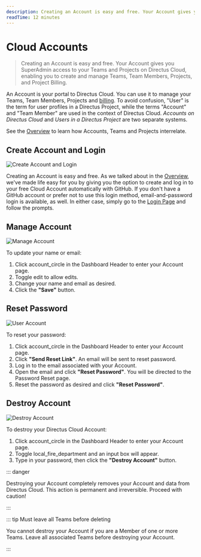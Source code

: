 ```yaml
---
description: Creating an Account is easy and free. Your Account gives you SuperAdmin access to your Teams and Projects on Directus Cloud, enabling you to create and manage Teams, Team Members, Projects, and Project Billing.
readTime: 12 minutes
---
```


# Cloud Accounts

> Creating an Account is easy and free. Your Account gives you SuperAdmin access to your Teams and Projects on Directus
> Cloud, enabling you to create and manage Teams, Team Members, Projects, and Project Billing.

An Account is your portal to Directus Cloud. You can use it to manage your Teams, Team Members, Projects and
[billing](/cloud/teams#manage-billing). To avoid confusion, "User" is the term for user profiles in a Directus Project,
while the terms "Account" and "Team Member" are used in the context of Directus Cloud. _Accounts on Directus Cloud_ and
_Users in a Directus Project_ are two separate systems.

See the [Overview](/cloud/overview) to learn how Accounts, Teams and Projects interrelate.

## Create Account and Login

![Create Account and Login](https://cdn.directus.io/docs/v9/cloud/accounts/accounts-20220322A/login-page-20220225A.webp)

Creating an Account is easy and free. As we talked about in the [Overview](/cloud/overview), we've made life easy for
you by giving you the option to create and log in to your free Cloud Account automatically with GitHub. If you don't
have a GitHub account or prefer not to use this login method, email-and-password login is available, as well. In either
case, simply go to the [Login Page](https://directus.cloud/login) and follow the prompts.

## Manage Account

![Manage Account](https://cdn.directus.io/docs/v9/cloud/accounts/accounts-20220322A/managing-your-account-20220225A.webp)

To update your name or email:

1. Click <span mi icon>account_circle</span> in the Dashboard Header to enter your Account page.
2. Toggle <span mi icon="prmry">edit</span> to allow edits.
3. Change your name and email as desired.
4. Click the **"Save"** button.

## Reset Password

![User Account](https://cdn.directus.io/docs/v9/cloud/accounts/accounts-20220322A/reset-password-20220322A.webp)

To reset your password:

1. Click <span mi icon>account_circle</span> in the Dashboard Header to enter your Account page.
2. Click **"Send Reset Link"**. An email will be sent to reset password.
3. Log in to the email associated with your Account.
4. Open the email and click **"Reset Password"**. You will be directed to the Password Reset page.
5. Reset the password as desired and click **"Reset Password"**.

## Destroy Account

![Destroy Account](https://cdn.directus.io/docs/v9/cloud/accounts/accounts-20220322A/destroying-your-account-20220225A.webp)

To destroy your Directus Cloud Account:

1. Click <span mi icon>account_circle</span> in the Dashboard Header to enter your Account page.
2. Toggle <span mi icon="dngr">local_fire_department</span> and an input box will appear.
3. Type in your password, then click the **"Destroy Account"** button.

::: danger

Destroying your Account completely removes your Account and data from Directus Cloud. This action is permanent and
irreversible. Proceed with caution!

:::

::: tip Must leave all Teams before deleting

You cannot destroy your Account if you are a Member of one or more Teams. Leave all associated Teams before destroying
your Account.

:::
